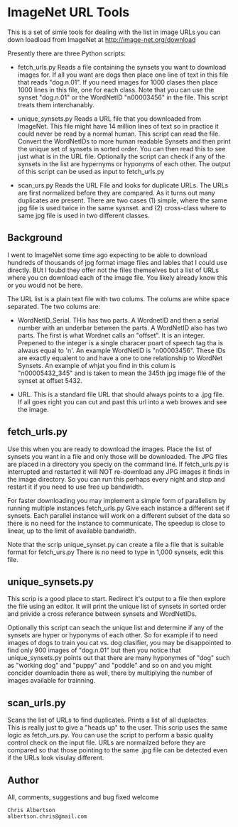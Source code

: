 ImageNet URL Tools
==================

This is a set of simle tools for dealing with the list in image URLs you can 
down loadload from ImageNet at http://image-net.org/download 

Presently there are three Python scripts:

- fetch_urls.py  Reads a file containing the synsets you want to download 
images for.  If all you want are dogs then place one line of text in this file that 
reads "dog.n.01".  If you need images for 1000 clases then place 1000 lines
in this file, one for each class.  Note that you can use the synset "dog.n.01" 
or the WordNetID "n00003456" in the file.  This script treats them 
interchanably. 

- unique_synsets.py  Reads a URL file that you downloaded from ImageNet.  This file
might have 14 million lines of text so in practice it could never be read by
a normal human.  This script can read the file.  Convert the WordNetIDs to 
more human readable Synsets and then print the unique set of synsets in sorted
order.  You can then read this to see just what is in the URL file.  Optionally
the script can check if any of the synsets in the list are hypernyms or 
hyponyms of each other.  The output of this script can be used as input to 
fetch_urls.py

- scan_urs.py  Reads the URL File and looks for duplicate URLs.  The URLs are
first normalized before they are compared.  As it turns out many duplicates
are present.  There are two cases (1) simple, where the same jpg file is used
twice in the same sysnset.  and (2) cross-class where to same jpg file is
used in two different classes.


Background
----------

I went to ImageNet some time ago expecting to be able to download hundreds of
thousands of jpg format image files and lables that I could use directly. 
BUt I foubd they offer not the files themselves but a list of URLs where 
you cn download each of the image file.  You likely already know this or
you would not be here.

The URL list is a plain text file with two colums.  The colums are white
space separated.  The two colums are:

- WordNetID_Serial.  THis has two parts.  A WordnetID and then a serial 
number with an underbar between
the parts.  A WordNetID also has two parts.  The first is what Wordnet
calls an "offset".  It is an integer.  
Prepened to the integer is a single characer poart of speech tag tha is
alwaus equal to 'n'.   An example WordNetID is "n00003456".  These IDs are
exactly equalent to and have a one to one relationship to WordNet Synsets.
An example of whjat you find in this colum is "n00005432_345" and is taken
to mean the 345th jpg image file of the synset at offset 5432.


- URL.  This is a standard file URL that should always points to a .jpg file.  
If all goes right you can cut and past this url into a web browes and see
the image.

fetch_urls.py
-------------

Use this when you are ready to download the images.  Place the list of 
synsets you want
in a file and only those will be downloaded.   The JPG files are placed
in a directory you speciy on the command line.   If fetch_urls.py is 
interrupted and restarted it will NOT re-download any JPG images it finds 
in the image directory. So you can run this perhaps every night and stop 
and restart it if you need to use free up bandwidth.

For faster downloading you may implement a simple form of parallelism by 
running multiple instances fetch_urls.py  Give each instance a different
set if synsets.  Each parallel instance will work on a different subset
of the data so there is no need for the instance to communicate.  The
speedup is close to linear, up to the limit of available bandwidth.

Note that the scrip unique_synset.py can create a file a file that is
suitable format for fetch_urs.py  There is no need to type in 1,000
synsets, edit this file.

unique_synsets.py
----------------

This scrip is a good place to start.  Redirect it's output to a file then 
explore the file using an editor.  It will print the unique list of
synsets in sorted order and privide a cross referance between synsets
and WordNetIDs.

Optionally this script can seach the unique list and determine if any of
the synsets are hyper or hyponyms of each other.  So for example if to
need images of dogs to train you cat vs. dog clasifier, you may be disappointed
to find only 900 images of "dog.n.01" but then you notice that unique_synsets.py
points out that there are many hyponymes of "dog" such as "working dog" and "puppy" 
and "poddle" and so on and you might concider downloadin there as well, there
by multiplying the number of images available for trainning.

scan_urls.py
------------

Scans the list of URLs to find duplicates.  Prints a list of all duplactes.  
This is really just to give a "heads up" to the user.  This scrip uses the
same logic as fetch_urs.py.  You can use the script to perform a basic
quality control check on the input file.   URLs are normailzed before they
are compared so that those pointing to the same .jpg file can be detected
even if the URLs look visulay different.

Author
------

All, comments, suggestions and bug fixed welcome

    Chris Albertson
    albertson.chris@gmail.com

